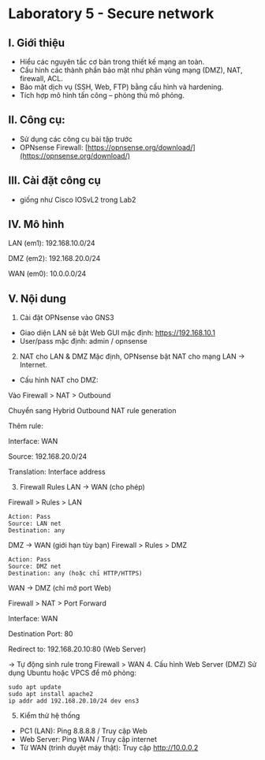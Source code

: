# Laboratory 5 - Secure network
## I. Giới thiệu
- Hiểu các nguyên tắc cơ bản trong thiết kế mạng an toàn.
- Cấu hình các thành phần bảo mật như phân vùng mạng (DMZ), NAT, firewall, ACL.
- Bảo mật dịch vụ (SSH, Web, FTP) bằng cấu hình và hardening.
- Tích hợp mô hình tấn công – phòng thủ mô phỏng.
## II. Công cụ:
- Sử dụng các công cụ bài tập trước
- OPNsense Firewall: [https://opnsense.org/download/](https://opnsense.org/download/)
## III. Cài đặt công cụ
- giống như Cisco IOSvL2 trong Lab2
## IV. Mô hình
LAN (em1): 192.168.10.0/24

DMZ (em2): 192.168.20.0/24

WAN (em0): 10.0.0.0/24
## V. Nội dung
1. Cài đặt OPNsense vào GNS3
- Giao diện LAN sẽ bật Web GUI mặc định: https://192.168.10.1
- User/pass mặc định: admin / opnsense
2. NAT cho LAN & DMZ
Mặc định, OPNsense bật NAT cho mạng LAN → Internet.

- Cấu hình NAT cho DMZ:

Vào Firewall > NAT > Outbound

Chuyển sang Hybrid Outbound NAT rule generation

Thêm rule:

Interface: WAN

Source: 192.168.20.0/24

Translation: Interface address

3. Firewall Rules
LAN → WAN (cho phép)

Firewall > Rules > LAN
```
Action: Pass
Source: LAN net
Destination: any
```
DMZ → WAN (giới hạn tùy bạn)
Firewall > Rules > DMZ
```
Action: Pass
Source: DMZ net
Destination: any (hoặc chỉ HTTP/HTTPS)

```
WAN → DMZ (chỉ mở port Web)

Firewall > NAT > Port Forward

Interface: WAN

Destination Port: 80

Redirect to: 192.168.20.10:80 (Web Server)

→ Tự động sinh rule trong Firewall > WAN
4. Cấu hình Web Server (DMZ)
Sử dụng Ubuntu hoặc VPCS để mô phỏng:
```
sudo apt update
sudo apt install apache2
ip addr add 192.168.20.10/24 dev ens3
```
5. Kiểm thử hệ thống
- PC1 (LAN): Ping 8.8.8.8 / Truy cập Web
- Web Server: Ping WAN / Truy cập internet
- Từ WAN (trình duyệt máy thật): Truy cập http://10.0.0.2

